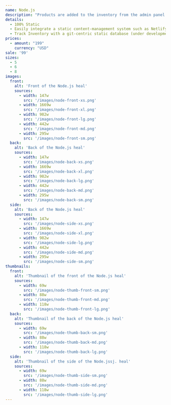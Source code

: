 ```yaml
---
name: Node.js
description: "Products are added to the inventory from the admin panel. You can access this from the gocommerce.com/admin page. Check it out to learn more.\_"
details:
  - 100% Static
  - Easily integrate a static content-management system such as Netlify-CMS
  - Track Inventory with a git-centric static database (under development)
prices:
  - amount: "199"
    currency: "USD"
sale: '99'
sizes:
  - 5
  - 6
  - 8
images:
  front:
    alt: 'Front of the Node.js heal'
    sources:
      - width: 147w
        src: '/images/node-front-xs.png'
      - width: 1669w
        src: '/images/node-front-xl.png'
      - width: 982w
        src: '/images/node-front-lg.png'
      - width: 442w
        src: '/images/node-front-md.png'
      - width: 295w
        src: '/images/node-front-sm.png'
  back:
    alt: 'Back of the Node.js heal'
    sources:
      - width: 147w
        src: '/images/node-back-xs.png'
      - width: 1669w
        src: '/images/node-back-xl.png'
      - width: 982w
        src: '/images/node-back-lg.png'
      - width: 442w
        src: '/images/node-back-md.png'
      - width: 295w
        src: '/images/node-back-sm.png'
  side:
    alt: 'Back of the Node.js heal'
    sources:
      - width: 147w
        src: '/images/node-side-xs.png'
      - width: 1669w
        src: '/images/node-side-xl.png'
      - width: 982w
        src: '/images/node-side-lg.png'
      - width: 442w
        src: '/images/node-side-md.png'
      - width: 295w
        src: '/images/node-side-sm.png'
thumbnails:
  front:
    alt: 'Thumbnail of the front of the Node.js heal'
    sources:
      - width: 69w
        src: '/images/node-thumb-front-sm.png'
      - width: 88w
        src: '/images/node-thumb-front-md.png'
      - width: 118w
        src: '/images/node-thumb-front-lg.png'
  back:
    alt: 'Thumbnail of the back of the Node.js heal'
    sources:
      - width: 69w
        src: '/images/node-thumb-back-sm.png'
      - width: 88w
        src: '/images/node-thumb-back-md.png'
      - width: 118w
        src: '/images/node-thumb-back-lg.png'
  side:
    alt: 'Thumbnail of the side of the Node.jssj. heal'
    sources:
      - width: 69w
        src: '/images/node-thumb-side-sm.png'
      - width: 88w
        src: '/images/node-thumb-side-md.png'
      - width: 118w
        src: '/images/node-thumb-side-lg.png'
---
```

